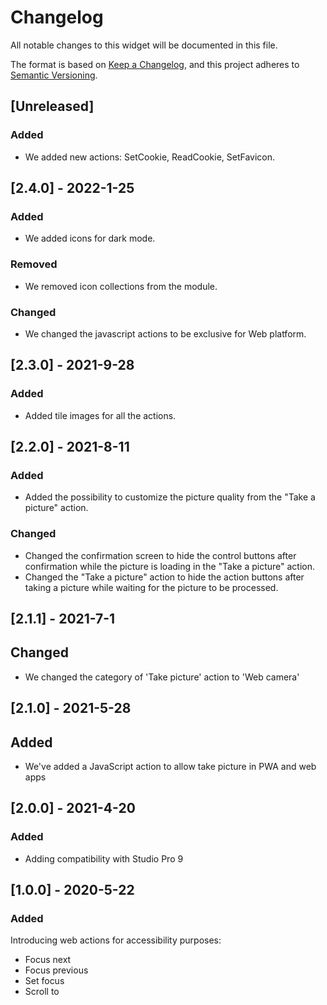 # Changelog

All notable changes to this widget will be documented in this file.

The format is based on [Keep a Changelog](https://keepachangelog.com/en/1.0.0/), and this project adheres to [Semantic Versioning](https://semver.org/spec/v2.0.0.html).

## [Unreleased]

### Added

-   We added new actions: SetCookie, ReadCookie, SetFavicon.

## [2.4.0] - 2022-1-25

### Added

-   We added icons for dark mode.

### Removed

-   We removed icon collections from the module.

### Changed

-   We changed the javascript actions to be exclusive for Web platform.

## [2.3.0] - 2021-9-28

### Added

-   Added tile images for all the actions.

## [2.2.0] - 2021-8-11

### Added

-   Added the possibility to customize the picture quality from the "Take a picture" action.

### Changed

-   Changed the confirmation screen to hide the control buttons after confirmation while the picture is loading in the "Take a picture" action.
-   Changed the "Take a picture" action to hide the action buttons after taking a picture while waiting for the picture to be processed.

## [2.1.1] - 2021-7-1

## Changed

-   We changed the category of 'Take picture' action to 'Web camera'

## [2.1.0] - 2021-5-28

## Added

-   We've added a JavaScript action to allow take picture in PWA and web apps

## [2.0.0] - 2021-4-20

### Added

-   Adding compatibility with Studio Pro 9

## [1.0.0] - 2020-5-22

### Added

Introducing web actions for accessibility purposes:

-   Focus next
-   Focus previous
-   Set focus
-   Scroll to
